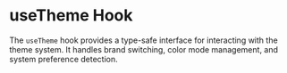 # useTheme Hook

The `useTheme` hook provides a type-safe interface for interacting with the theme system. It handles brand switching, color mode management, and system preference detection.
